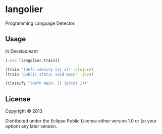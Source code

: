 # langolier

Programming Language Detector.

## Usage

*In Development*

``` clojure
(:use [langolier.train])

(train "(defn idenity [x] x)" :clojure)
(train "public static void main" :java)

(classify "(defn main- [] (print 1))"
```

## License

Copyright © 2013

Distributed under the Eclipse Public License either version 1.0 or (at
your option) any later version.
